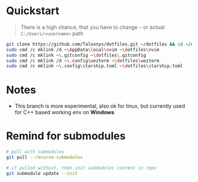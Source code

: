 # Quickstart
> There is a high chance, that you have to change `~` or actual `C:/Users/<username>` path
```sh
git clone https://github.com/Taloonys/dotfiles.git ~/dotfiles && cd ~/dotfiles
sudo cmd /c mklink /d ~\AppData\local\nvim ~\dotfiles\nvim
sudo cmd /c mklink ~\.gitconfig ~\dotfiles\.gitconfig
sudo cmd /c mklink /d ~\.config\wezterm ~\dotfiles\wezterm
sudo cmd /c mklink ~\.config\starship.toml ~\dotfiles\starship.toml
```

# Notes
* This branch is more experimental, also ok for linux, but currently used for C++ based working env on **Windows**

# Remind for submodules
```sh
# pull with submodules
git pull --recurse-submodules

# if pulled without, then init submodules content in repo
git submodule update --init
```
